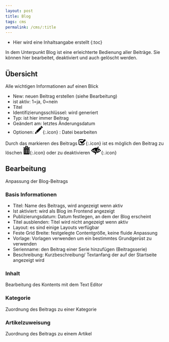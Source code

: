 ```yaml
---
layout: post
title: Blog
tags: cms
permalink: /cms/:title
---
```



+ Hier wird eine Inhaltsangabe erstellt
{:toc}




In dem Unterpunkt Blog ist eine erleichterte Bedienung aller Beiträge. Sie können hier bearbeitet, deaktiviert und auch gelöscht werden.


## Übersicht


Alle wichtigen Informationen auf einen Blick


* New: neuen Beitrag erstellen (siehe Bearbeitung)
* ist aktiv: 1=ja, 0=nein
* Titel
* Identifizierungsschlüssel: wird generiert
* Typ: ist hier immer Beitrag
* Geändert am: letztes Änderungsdatum
* Optionen: ![Stiftsymbol][1]{:.icon} : Datei bearbeiten


Durch das markieren des Beitrags ![Kästchen][2]{:.icon} ist es möglich den Beitrag zu löschen ![Müllsymbol][3]{:.icon} oder zu deaktivieren ![Auge][4]{:.icon}


## Bearbeitung


Anpassung der Blog-Beitrags


### Basis Informationen


* Titel: Name des Beitrags, wird angezeigt wenn aktiv
* Ist aktiviert: wird als Blog im Frontend angezeigt
* Publizierungsdatum: Datum festlegen, an dem der Blog erscheint
* Titel ausblenden: Titel wird nicht angezeigt wenn aktiv
* Layout: es sind einige Layouts verfügbar
* Feste Grid Breite: festgelegte Contentgröße, keine fluide Anpassung
* Vorlage: Vorlagen verwenden um ein bestimmtes Grundgerüst zu verwenden
* Serienname: den Beitrag einer Serie hinzufügen (Beitragsserie)
* Beschreibung: Kurzbeschreibung/ Textanfang der auf der Startseite angezeigt wird


### Inhalt


Bearbeitung des Kontents mit dem Text Editor




 ### Kategorie




Zuordnung des Beitrags zu einer Kategorie


### Artikelzuweisung


Zuordnung des Beitrags zu einem Artikel






[1]: /img/glyphicons/glyphicons-31-pencil.png
[2]: /img/glyphicons/glyphicons-153-check.png
[3]: /img/glyphicons/glyphicons-17-bin.png
[4]: /img/glyphicons/glyphicons-53-eye-close.png
